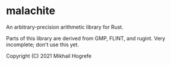 # malachite
An arbitrary-precision arithmetic library for Rust.

Parts of this library are derived from GMP, FLINT, and rugint. Very incomplete; don't use this yet.

Copyright (C) 2021 Mikhail Hogrefe
